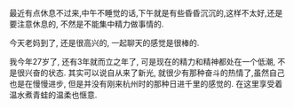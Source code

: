 最近有点休息不过来,中午不睡觉的话,下午就是有些昏昏沉沉的,这样不太好,还是要注意休息的, 不然是不能集中精力做事情的.

今天老妈到了, 还是很高兴的, 一起聊天的感觉是很棒的.

我今年27岁了, 还有3年就而立之年了, 可是现在的精力和精神都处在一个低潮, 不是很兴奋的状态.
其实可以说自从来了新光, 就很少有那种奋斗的热情了,虽然自己也是在慢慢进步, 但是并没有刚来杭州时的那种日进千里的感觉的. 在这里享受着温水煮青蛙的温柔也惬意. 
